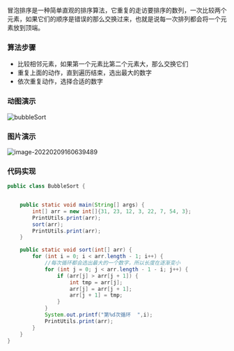 冒泡排序是一种简单直观的排序算法，它重复的走访要排序的数列，一次比较两个元素，如果它们的顺序是错误的那么交换过来，也就是说每一次排列都会将一个元素放到顶端。

### 算法步骤

- 比较相邻元素，如果第一个元素比第二个元素大，那么交换它们
- 重复上面的动作，直到遍历结束，选出最大的数字
- 依次重复动作，选择合适的数字

### 动图演示

![bubbleSort](https://images-1258301517.cos.ap-nanjing.myqcloud.com/images/202202091600594.gif)

### 图片演示

![image-20220209160639489](https://images-1258301517.cos.ap-nanjing.myqcloud.com/images/202202091606515.png)

### 代码实现

```java
public class BubbleSort {


    public static void main(String[] args) {
        int[] arr = new int[]{31, 23, 12, 3, 22, 7, 54, 3};
        PrintUtils.print(arr);
        sort(arr);
        PrintUtils.print(arr);
    }

    public static void sort(int[] arr) {
        for (int i = 0; i < arr.length - 1; i++) {
            //每次循环都会选出最大的一个数字，所以长度在逐渐变小
            for (int j = 0; j < arr.length - 1 - i; j++) {
                if (arr[j] > arr[j + 1]) {
                    int tmp = arr[j];
                    arr[j] = arr[j + 1];
                    arr[j + 1] = tmp;
                }
            }
            System.out.printf("第%d次循环  ",i);
            PrintUtils.print(arr);
        }
    }
}
```